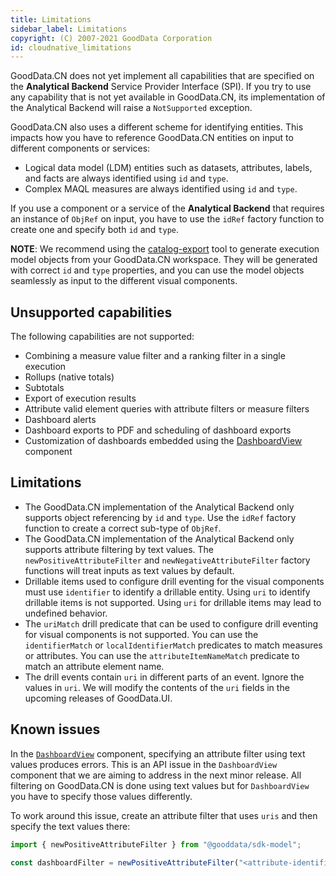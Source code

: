 ```yaml
---
title: Limitations
sidebar_label: Limitations
copyright: (C) 2007-2021 GoodData Corporation
id: cloudnative_limitations
---
```


GoodData.CN does not yet implement all capabilities that are specified on the **Analytical Backend** Service Provider Interface (SPI).
If you try to use any capability that is not yet available in GoodData.CN, its implementation of the Analytical Backend will raise a `NotSupported` exception.

GoodData.CN also uses a different scheme for identifying entities. This impacts how you have to reference GoodData.CN entities on 
input to different components or services:

-  Logical data model (LDM) entities such as datasets, attributes, labels, and facts are always identified using `id` and `type`.
-  Complex MAQL measures are always identified using `id` and `type`.

If you use a component or a service of the **Analytical Backend** that requires an instance of `ObjRef` on input, you have to use the `idRef` factory function to create one and specify both `id` and `type`.

**NOTE**: We recommend using the [catalog-export](02_start__catalog_export.md) tool to generate execution model
objects from your GoodData.CN workspace. They will be generated with correct `id` and `type` properties, and you can use the
model objects seamlessly as input to the different visual components.

## Unsupported capabilities

The following capabilities are not supported:

-  Combining a measure value filter and a ranking filter in a single execution
-  Rollups (native totals)
-  Subtotals
-  Export of execution results
-  Attribute valid element queries with attribute filters or measure filters
-  Dashboard alerts
-  Dashboard exports to PDF and scheduling of dashboard exports
-  Customization of dashboards embedded using the [DashboardView](10_vis__dashboard_view.md) component

## Limitations

-  The GoodData.CN implementation of the Analytical Backend only supports object referencing by `id` and `type`. Use the `idRef` factory function to create a correct sub-type of `ObjRef`.
-  The GoodData.CN implementation of the Analytical Backend only supports attribute filtering by text values. The `newPositiveAttributeFilter` and `newNegativeAttributeFilter` factory functions will treat inputs as text values by default.
-  Drillable items used to configure drill eventing for the visual components must use `identifier` to identify a drillable entity. Using `uri` to identify drillable items is not supported. Using `uri` for drillable items may lead to undefined behavior.
-  The `uriMatch` drill predicate that can be used to configure drill eventing for visual components is not supported. You can use the `identifierMatch` or `localIdentifierMatch` predicates to match measures or attributes. You can use the `attributeItemNameMatch` predicate to match an attribute element name.
-  The drill events contain `uri` in different parts of an event. Ignore the values in `uri`. We will modify the contents of the `uri` fields in the upcoming releases of GoodData.UI.
   
## Known issues

In the [`DashboardView`](10_vis__dashboard_view.md) component, specifying an attribute filter using text values produces errors. This is an API issue in the `DashboardView` component that we are aiming to address in the next minor release. All filtering on GoodData.CN is done using text values but for `DashboardView` you have to specify those values differently.

To work around this issue, create an attribute filter that uses `uris` and then specify the text values there:
   
```javascript
import { newPositiveAttributeFilter } from "@gooddata/sdk-model";

const dashboardFilter = newPositiveAttributeFilter("<attribute-identifier>", { uris: [ "textValue1", "textValue2" ]})
```
